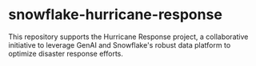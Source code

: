 # snowflake-hurricane-response
This repository supports the Hurricane Response project, a collaborative initiative to leverage GenAI and Snowflake's robust data platform to optimize disaster response efforts. 
